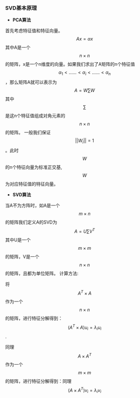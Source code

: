 ### SVD基本原理
- **PCA算法**

首先考虑特征值和特征向量。$$Ax=\alpha x$$其中A是一个$$n×n$$的矩阵，x是一个n维度的向量。如果我们求出了A矩阵的n个特征值$$\alpha_1 \lt ……\lt \alpha_i \lt …… \lt \alpha_n$$，那么矩阵A就可以表示为
 $$ A=W\sum W$$其中$$\sum$$是这n个特征值组成对角元素的$$n×n$$的矩阵。
一般我们保证$$||W_i||=1$$。此时$$W$$的n个特征向量为标准正交基,$$W$$为对应特征值的特征向量。

- **SVD算法**

当A不为方阵时，如A是一个$$m×n$$的矩阵我们定义A的SVD为
$$A=U \sum V^T$$其中U是一个$$m×m$$的矩阵，V是一个$$n×n$$的矩阵，且都为单位矩阵。
计算方法:

将$$A^T×A$$作为一个$$n×n$$的矩阵，进行特征分解得到：$$(A^T×A)u_i=\lambda_i u_i$$.

同理$$A×A^T$$作为一个$$m×m$$的矩阵，进行特征分解得到：同理$$(A×A^T)v_i=\lambda_i v_i$$
